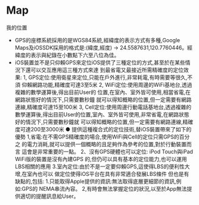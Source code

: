 # Map
我的位置
* GPS的座標系統採用的是WGS84系統,經緯度的表示方式有多種,Google Maps及iOSSDK採用的格式是:(緯度,經度) → 24.5587631,120.7760446。經緯度的表示與紀錄在小數點下六至八位為佳。 
* iOS裝置並不是只仰賴GPS來定位iOS提供了三種定位的方式,甚至於在某些情況下還可以交互應用這三種方式來達 到最省電又最接近所需精確度的定位效果: 1, GPS定位:使用衛星來定位,只能在戶外進行,非常耗電,有時需要等很久,不須 仰賴網路功能,精確度可達3至5米 2, WiFi定位:使用周邊的WiFi基地台,透過複雜的數學運算後,得出目前User的 位置,在室內、室外皆可使用,相當省電,在網路狀態好的情況下,只需要數秒鐘 就可以得知概略的位置,但一定需要有網路連線,精確度可達15至100米 3, Cell定位:使用周邊行動電話基地台,透過複雜的數學運算後,得出目前User的位置,室內、室外皆可使用,非常省電,在網路狀態好的情況下,只需要數秒鐘就 可以得知概略的位置,但一定需要有網路連線,精確度可達200至3000米 ● 提供這種複合式的定位技術,替iOS裝置帶來了如下的優勢 1,省電:在不需GPS精確度的場合,使用WiFi與Cell的定位只需GPS的百分之 的電力消耗,就可以提供一個概略的且足夠作為參考的位置,對於行動裝置而言 這會是非常重要的一點。 2、沒有GPS硬體也可以定位: iPod Touch與iPad WiFi版的裝置是沒有內建GPS 的,但仍可以具有基本的定位能力,也可以運用LBS相關的應用 3.室內定位:由於不是一定要仰賴GPS,這使得LBS的便利性大增,在室內也可以 做定位使得iOS平台在具有非常適合發展LBS條件 但也是有缺點的,包括: 1.只能取得Apple提供的資訊:無法取得底層更細節的資訊,例如:GPS的 NEMA串流內容。 2,有時會無法掌握定位的狀況,以至於App無法提供適切的提醒訊息給User。 
